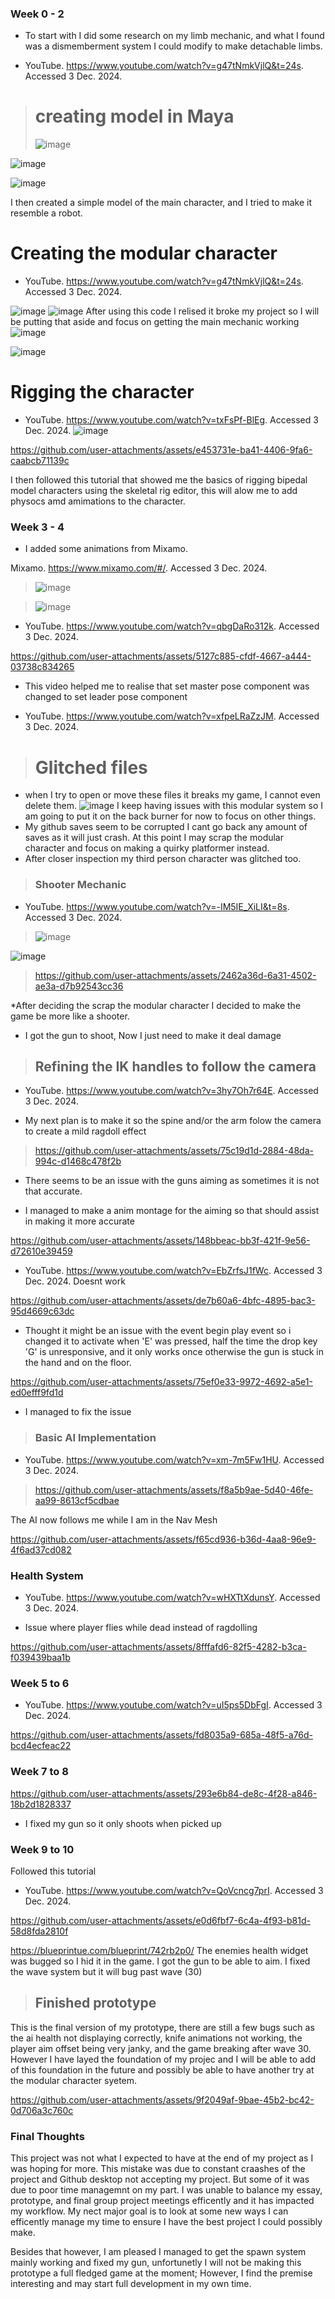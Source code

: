 ### Week 0 - 2
* To start with I did some research on my limb mechanic, and what I found was a dismemberment system I could modify to make detachable limbs. 
- YouTube. https://www.youtube.com/watch?v=g47tNmkVjlQ&t=24s. Accessed 3 Dec. 2024.

> # creating model in Maya
> ![image](https://github.com/user-attachments/assets/222f41dc-69d2-47ef-be7d-25dfd8efda73)

![image](https://github.com/user-attachments/assets/ab779f1d-27fe-40a2-8040-4fdeee6c0635)

![image](https://github.com/user-attachments/assets/80272e56-099b-4c4a-90f3-524068e2050d)

I then created a simple model of the main character, and I tried to make it resemble a robot.

# Creating the modular character
- YouTube. https://www.youtube.com/watch?v=g47tNmkVjlQ&t=24s. Accessed 3 Dec. 2024.

![image](https://github.com/user-attachments/assets/ecb826b9-ca7c-480a-bd6e-a5cc14161d42)
![image](https://github.com/user-attachments/assets/ede6aba1-b19f-4092-9dd1-c490dd7e70ef)
After using this code I relised it broke my project so I will be putting that aside and focus on getting the main mechanic working
 ![image](https://github.com/user-attachments/assets/ce7003c5-7052-4820-995d-458d69e60f3b)

![image](https://github.com/user-attachments/assets/07d18dc4-16f4-467d-aef2-0df9711cba98)

# Rigging the character
- YouTube. https://www.youtube.com/watch?v=txFsPf-BlEg. Accessed 3 Dec. 2024.
![image](https://github.com/user-attachments/assets/ea432f04-0668-4ac9-bedf-bc7e36472f2d)
> 
https://github.com/user-attachments/assets/e453731e-ba41-4406-9fa6-caabcb71139c

I then followed this tutorial that showed me the basics of rigging bipedal model characters using the skeletal rig editor, this will alow me to add physocs amd amimations to the character.

### Week 3 - 4
* I added some animations from Mixamo. 

Mixamo. https://www.mixamo.com/#/. Accessed 3 Dec. 2024.

> ![image](https://github.com/user-attachments/assets/d5a14f3b-69cb-4b4a-8dc5-e68e32742e12)

>![image](https://github.com/user-attachments/assets/af28787c-3498-4006-bfbc-a3349d794400)

- YouTube. https://www.youtube.com/watch?v=qbgDaRo312k. Accessed 3 Dec. 2024.
> 
https://github.com/user-attachments/assets/5127c885-cfdf-4667-a444-03738c834265


* This video helped me to realise that set master pose component was changed to set leader pose component
- YouTube. https://www.youtube.com/watch?v=xfpeLRaZzJM. Accessed 3 Dec. 2024.
> # Glitched files
* when I try to open or move these files it breaks my game, I cannot even delete them.
 ![image](https://github.com/user-attachments/assets/d8d39b0f-169a-4155-acab-d0ab0ab4deb0)
I keep having issues with this modular system so I am going to put it on the back burner for now to focus on other things.
* My github saves seem to be corrupted I cant go back any amount of saves as it will just crash. At this point I may scrap the modular character and focus on making a quirky platformer instead.
* After closer inspection my third person character was glitched too.

>### Shooter Mechanic
- YouTube. https://www.youtube.com/watch?v=-IM5IE_XiLI&t=8s. Accessed 3 Dec. 2024.

>![image](https://github.com/user-attachments/assets/76da4d3c-5951-41e0-bc46-ae725ae0df3d)

![image](https://github.com/user-attachments/assets/11ab56c2-2e45-423f-b484-d9f5fcb6ec8c)

>https://github.com/user-attachments/assets/2462a36d-6a31-4502-ae3a-d7b92543cc36

*After deciding the scrap the modular character I decided to make the game be more like a shooter.
* I got the gun to shoot, Now I just need to make it deal damage



>## Refining the IK handles to follow the camera
- YouTube. https://www.youtube.com/watch?v=3hy7Oh7r64E. Accessed 3 Dec. 2024.
* My next plan is to make it so the spine and/or the arm folow the camera to create a mild ragdoll effect
>
>https://github.com/user-attachments/assets/75c19d1d-2884-48da-994c-d1468c478f2b
>
* There seems to be an issue with the guns aiming as sometimes it is not that accurate.

* I managed to make a anim montage for the aiming so that should assist in making it more accurate
> 
https://github.com/user-attachments/assets/148bbeac-bb3f-421f-9e56-d72610e39459

- YouTube. https://www.youtube.com/watch?v=EbZrfsJ1fWc. Accessed 3 Dec. 2024.
Doesnt work

https://github.com/user-attachments/assets/de7b60a6-4bfc-4895-bac3-95d4669c63dc

* Thought it might be an issue with the event begin play event so i changed it to activate when 'E' was pressed, half the time the drop key 'G' is unresponsive, and it only works once otherwise the gun is stuck in the hand and on the floor.

https://github.com/user-attachments/assets/75ef0e33-9972-4692-a5e1-ed0efff9fd1d

* I managed to fix the issue

>### Basic AI Implementation

- YouTube. https://www.youtube.com/watch?v=xm-7m5Fw1HU. Accessed 3 Dec. 2024.

>https://github.com/user-attachments/assets/f8a5b9ae-5d40-46fe-aa99-8613cf5cdbae

The AI now follows me while I am in the Nav Mesh

https://github.com/user-attachments/assets/f65cd936-b36d-4aa8-96e9-4f6ad37cd082

### Health System
- YouTube. https://www.youtube.com/watch?v=wHXTtXdunsY. Accessed 3 Dec. 2024.

* Issue where player flies while dead instead of ragdolling

https://github.com/user-attachments/assets/8fffafd6-82f5-4282-b3ca-f039439baa1b

### Week 5 to 6

- YouTube. https://www.youtube.com/watch?v=uI5ps5DbFgI. Accessed 3 Dec. 2024.

https://github.com/user-attachments/assets/fd8035a9-685a-48f5-a76d-bcd4ecfeac22

### Week 7 to 8

https://github.com/user-attachments/assets/293e6b84-de8c-4f28-a846-18b2d1828337

* I fixed my gun so it only shoots when picked up

### Week 9 to 10

Followed this tutorial 
- YouTube. https://www.youtube.com/watch?v=QoVcncg7prI. Accessed 3 Dec. 2024.

https://github.com/user-attachments/assets/e0d6fbf7-6c4a-4f93-b81d-58d8fda2810f


https://blueprintue.com/blueprint/742rb2p0/
The enemies health widget was bugged so I hid it in the game.
I got the gun to be able to aim. I fixed the wave system but it will bug past wave (30)

> ## Finished prototype

This is the final version of my prototype, there are still a few bugs such as the ai health not displaying correctly, knife animations not working, the player aim offset being very janky, and the game breaking after wave 30. However I have layed the foundation of my projec and I will be able to add of this foundation in the future and possibly be able to have another try at the modular character syetem.

https://github.com/user-attachments/assets/9f2049af-9bae-45b2-bc42-0d706a3c760c

### Final Thoughts

This project was not what I expected to have at the end of my project as I was hoping for more. This mistake was due to constant craashes of the project and Github desktop not accepting my project. But some of it was due to poor time managemnt on my part. I was unable to balance my essay, prototype, and final group project meetings efficently and it has impacted my workflow. My nect major goal is to look at some new ways I can efficently manage my time to ensure I have the best project I could possibly make.

Besides that however, I am pleased I managed to get the spawn system mainly working and fixed my gun, unfortunetly I will not be making this prototype a full fledged game at the moment; However, I find the premise interesting and may start full development in my own time.






